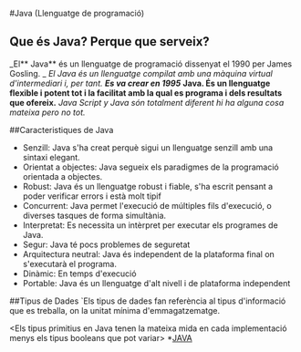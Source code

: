 #Java (Llenguatge de programació)

## Que és Java? Perque que serveix?
_El** Java** és un llenguatge de programació dissenyat el 1990 per James Gosling. _
_El Java és un llenguatge compilat amb una màquina virtual d'intermediari i, per tant._
**_Es va crear en 1995_**
**Java. És un llenguatge flexible i potent tot i la facilitat amb la qual es programa i dels resultats que ofereix.**
_Java Script y Java són totalment diferent hi ha alguna cosa mateixa pero no tot._ 

##Caracteristiques de Java
* Senzill: Java s'ha creat perquè sigui un llenguatge senzill amb una sintaxi elegant. 
* Orientat a objectes: Java segueix els paradigmes de la programació orientada a objectes.
* Robust: Java és un llenguatge robust i fiable, s'ha escrit pensant a poder verificar errors i està molt tipif
* Concurrent: Java permet l'execució de múltiples fils d'execució, o diverses tasques de forma simultània.
* Interpretat: Es necessita un intèrpret per executar els programes de Java.
* Segur: Java té pocs problemes de seguretat
* Arquitectura neutral: Java és independent de la plataforma final on s'executarà el programa. 
* Dinàmic: En temps d'execució
* Portable: Java és un llenguatge d'alt nivell i de plataforma independent

##Tipus de Dades 
`Els tipus de dades fan referència al tipus d'informació que es treballa, on la unitat mínima d'emmagatzematge.

<Els tipus primitius en Java tenen la mateixa mida en cada implementació menys els tipus booleans que pot variar>
*[JAVA](https://ca.wikipedia.org/wiki/Java_(llenguatge_de_programaci%C3%B3))

